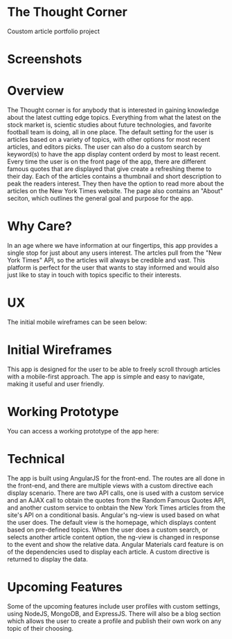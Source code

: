 <h1>The Thought Corner</h1>

Coustom article portfolio project

<h1>Screenshots</h1>



<h1>Overview</h1>

The Thought corner is for anybody that is interested in gaining knowledge about the latest cutting edge topics. Everything from what the latest on the stock market is, scientic studies about future technologies, and favorite football team is doing, all in one place. The default setting for the user is articles based on a variety of topics, with other options for most recent articles, and editors picks. The user can also do a custom search by keyword(s) to have the app display content orderd by most to least recent. Every time the user is on the front page of the app, there are different famous quotes that are displayed that give create a refreshing theme to their day. Each of the articles contains a thumbnail and short description to peak the readers interest. They then have the option to read more about the articles on the New York Times website. The page also contains an "About" seciton, which outlines the general goal and purpose for the app.

<h1>Why Care?</h1>

In an age where we have information at our fingertips, this app provides a single stop for just about any users interest. The artcles pull from the "New York Times" API, so the articles will always be credible and vast. This platform is perfect for the user that wants to stay informed and would also just like to stay in touch with topics specific to their interests.

<h1>UX</h1>

The initial mobile wireframes can be seen below:

<h1>Initial Wireframes</h1>

This app is designed for the user to be able to freely scroll through articles with a mobile-first approach. The app is simple and easy to navigate, making it useful and user friendly.

<h1>Working Prototype</h1>

You can access a working prototype of the app here:

<h1>Technical</h1>

The app is built using AngularJS for the front-end. The routes are all done in the front-end, and there are multiple views with a custom directive each display scenario. There are two API calls, one is used with a custom service and an AJAX call to obtain the quotes from the Random Famous Quotes API, and another custom service to onbtain the New York Times articles from the site's API on a conditional basis. Angular's ng-view is used based on what the user does. The default view is the homepage, which displays content based on pre-defined topics. When the user does a custom search, or selects another article content option, the ng-view is changed in response to the event and show the relative data. Angular Materials card feature is on of the dependencies used to display each article. A custom directive is returned to display the data. 

<h1>Upcoming Features</h1>

Some of the upcoming features include user profiles with custom settings, using NodeJS, MongoDB, and ExpressJS. There will also be a blog section which allows the user to create a profile and publish their own work on any topic of their choosing. 
